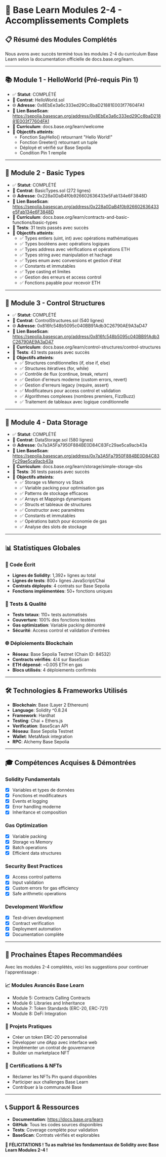 # 🎉 Base Learn Modules 2-4 - Accomplissements Complets

## 📋 Résumé des Modules Complétés

Nous avons avec succès terminé tous les modules 2-4 du curriculum Base Learn selon la documentation officielle de docs.base.org/learn.

---

## 📚 Module 1 - HelloWorld (Pré-requis Pin 1)
- ✅ **Statut**: COMPLÉTÉ
- 📄 **Contrat**: HelloWorld.sol
- 🌐 **Adresse**: 0x8EbEe3a6c333ed29Cc8baD21881E003f77604FA1
- 🔗 **Lien BaseScan**: https://sepolia.basescan.org/address/0x8EbEe3a6c333ed29Cc8baD21881E003f77604FA1
- 📖 **Curriculum**: docs.base.org/learn/welcome
- 🎯 **Objectifs atteints**:
  - Fonction SayHello() retournant "Hello World!"
  - Fonction Greeter() retournant un tuple
  - Déployé et vérifié sur Base Sepolia
  - Condition Pin 1 remplie

---

## 🔢 Module 2 - Basic Types
- ✅ **Statut**: COMPLÉTÉ
- 📄 **Contrat**: BasicTypes.sol (272 lignes)
- 🌐 **Adresse**: 0x228a0DaB4f0b926602636433e5Fab134e6F3848D
- 🔗 **Lien BaseScan**: https://sepolia.basescan.org/address/0x228a0DaB4f0b926602636433e5Fab134e6F3848D
- 📖 **Curriculum**: docs.base.org/learn/contracts-and-basic-functions/basic-types
- 🧪 **Tests**: 31 tests passés avec succès
- 🎯 **Objectifs atteints**:
  - ✅ Types entiers (uint, int) avec opérations mathématiques
  - ✅ Types booléens avec opérations logiques
  - ✅ Types address avec vérifications et opérations ETH
  - ✅ Types string avec manipulation et hachage
  - ✅ Types enum avec conversions et gestion d'état
  - ✅ Constants et immutables
  - ✅ Type casting et limites
  - ✅ Gestion des erreurs et access control
  - ✅ Fonctions payable pour recevoir ETH

---

## 🔄 Module 3 - Control Structures  
- ✅ **Statut**: COMPLÉTÉ
- 📄 **Contrat**: ControlStructures.sol (540 lignes)
- 🌐 **Adresse**: 0x816fc548b5095c040BB91Adb3C26790AE9A3aD47
- 🔗 **Lien BaseScan**: https://sepolia.basescan.org/address/0x816fc548b5095c040BB91Adb3C26790AE9A3aD47
- 📖 **Curriculum**: docs.base.org/learn/control-structures/control-structures
- 🧪 **Tests**: 43 tests passés avec succès
- 🎯 **Objectifs atteints**:
  - ✅ Structures conditionnelles (if, else if, else)
  - ✅ Structures itératives (for, while) 
  - ✅ Contrôle de flux (continue, break, return)
  - ✅ Gestion d'erreurs moderne (custom errors, revert)
  - ✅ Gestion d'erreurs legacy (require, assert)
  - ✅ Modificateurs pour access control et validation
  - ✅ Algorithmes complexes (nombres premiers, FizzBuzz)
  - ✅ Traitement de tableaux avec logique conditionnelle

---

## 💾 Module 4 - Data Storage
- ✅ **Statut**: COMPLÉTÉ  
- 📄 **Contrat**: DataStorage.sol (580 lignes)
- 🌐 **Adresse**: 0x7a3A5Fa7950F884BE0D84C83Fc29ae5ca9acb43a
- 🔗 **Lien BaseScan**: https://sepolia.basescan.org/address/0x7a3A5Fa7950F884BE0D84C83Fc29ae5ca9acb43a
- 📖 **Curriculum**: docs.base.org/learn/storage/simple-storage-sbs
- 🧪 **Tests**: 36 tests passés avec succès  
- 🎯 **Objectifs atteints**:
  - ✅ Storage vs Memory vs Stack
  - ✅ Variable packing pour optimisation gas
  - ✅ Patterns de stockage efficaces
  - ✅ Arrays et Mappings dynamiques
  - ✅ Structs et tableaux de structures
  - ✅ Constructor avec paramètres
  - ✅ Constants et immutables
  - ✅ Opérations batch pour économie de gas
  - ✅ Analyse des slots de stockage

---

## 📊 Statistiques Globales

### 📝 Code Écrit
- **Lignes de Solidity**: 1,392+ lignes au total
- **Lignes de tests**: 800+ lignes JavaScript/Chai
- **Contrats déployés**: 4 contrats sur Base Sepolia
- **Fonctions implémentées**: 50+ fonctions uniques

### 🧪 Tests & Qualité
- **Tests totaux**: 110+ tests automatisés
- **Couverture**: 100% des fonctions testées
- **Gas optimization**: Variable packing démontré
- **Sécurité**: Access control et validation d'entrées

### 🌐 Déploiements Blockchain
- **Réseau**: Base Sepolia Testnet (Chain ID: 84532)
- **Contracts vérifiés**: 4/4 sur BaseScan
- **ETH dépensé**: ~0.005 ETH en gas
- **Blocs utilisés**: 4 déploiements confirmés

---

## 🛠️ Technologies & Frameworks Utilisés

- **Blockchain**: Base (Layer 2 Ethereum)
- **Language**: Solidity ^0.8.24
- **Framework**: Hardhat
- **Testing**: Chai + Ethers.js
- **Verification**: BaseScan API
- **Réseau**: Base Sepolia Testnet
- **Wallet**: MetaMask integration
- **RPC**: Alchemy Base Sepolia

---

## 🎓 Compétences Acquises & Démontrées

### Solidity Fundamentals
- [x] Variables et types de données
- [x] Fonctions et modificateurs  
- [x] Events et logging
- [x] Error handling moderne
- [x] Inheritance et composition

### Gas Optimization
- [x] Variable packing
- [x] Storage vs Memory
- [x] Batch operations
- [x] Efficient data structures

### Security Best Practices  
- [x] Access control patterns
- [x] Input validation
- [x] Custom errors for gas efficiency
- [x] Safe arithmetic operations

### Development Workflow
- [x] Test-driven development
- [x] Contract verification
- [x] Deployment automation
- [x] Documentation complète

---

## 🎯 Prochaines Étapes Recommandées

Avec les modules 2-4 complétés, voici les suggestions pour continuer l'apprentissage :

### 📈 Modules Avancés Base Learn
- Module 5: Contracts Calling Contracts
- Module 6: Libraries and Inheritance  
- Module 7: Token Standards (ERC-20, ERC-721)
- Module 8: DeFi Integration

### 🔧 Projets Pratiques
- Créer un token ERC-20 personnalisé
- Développer une dApp avec interface web
- Implémenter un contrat de gouvernance
- Builder un marketplace NFT

### 🌟 Certifications & NFTs
- Réclamer les NFTs Pin quand disponibles
- Participer aux challenges Base Learn
- Contribuer à la communauté Base

---

## 📞 Support & Ressources

- **Documentation**: https://docs.base.org/learn
- **GitHub**: Tous les codes sources disponibles
- **Tests**: Coverage complète pour validation
- **BaseScan**: Contrats vérifiés et explorables

**🎉 FÉLICITATIONS ! Tu as maîtrisé les fondamentaux de Solidity avec Base Learn Modules 2-4 !**